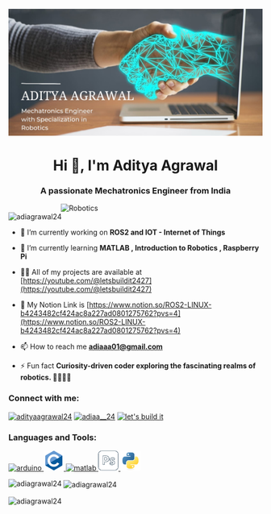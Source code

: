 ![logo](https://github.com/adiagrawal24/adiagrawal24/blob/main/Github%20banner.jpeg)
<h1 align="center">Hi 👋, I'm Aditya Agrawal</h1>
<h3 align="center">A passionate Mechatronics Engineer from India</h3>
<img align="right" alt="Robotics" width ="400" src="https://cdn.dribbble.com/users/113005/screenshots/1268387/process-gif.gif">

<p align="left"> <img src="https://komarev.com/ghpvc/?username=adiagrawal24&label=Profile%20views&color=0e75b6&style=flat" alt="adiagrawal24" /> </p>

- 🔭 I’m currently working on **ROS2 and IOT - Internet of Things**

- 🌱 I’m currently learning **MATLAB , Introduction to Robotics , Raspberry Pi**

- 👨‍💻 All of my projects are available at [https://youtube.com/@letsbuildit2427](https://youtube.com/@letsbuildit2427)

- 📝 My Notion Link is [https://www.notion.so/ROS2-LINUX-b4243482cf424ac8a227ad0801275762?pvs=4](https://www.notion.so/ROS2-LINUX-b4243482cf424ac8a227ad0801275762?pvs=4)

- 📫 How to reach me **adiaaa01@gmail.com**

- ⚡ Fun fact **Curiosity-driven coder exploring the fascinating realms of robotics. 🚀👩‍💻🤖**

<h3 align="left">Connect with me:</h3>
<p align="left">
<a href="https://linkedin.com/in/adityaagrawal24" target="blank"><img align="center" src="https://raw.githubusercontent.com/rahuldkjain/github-profile-readme-generator/master/src/images/icons/Social/linked-in-alt.svg" alt="adityaagrawal24" height="30" width="40" /></a>
<a href="https://instagram.com/adiaa__24" target="blank"><img align="center" src="https://raw.githubusercontent.com/rahuldkjain/github-profile-readme-generator/master/src/images/icons/Social/instagram.svg" alt="adiaa__24" height="30" width="40" /></a>
<a href="https://www.youtube.com/c/let's build it" target="blank"><img align="center" src="https://raw.githubusercontent.com/rahuldkjain/github-profile-readme-generator/master/src/images/icons/Social/youtube.svg" alt="let's build it" height="30" width="40" /></a>
</p>

<h3 align="left">Languages and Tools:</h3>
<p align="left"> <a href="https://www.arduino.cc/" target="_blank" rel="noreferrer"> <img src="https://cdn.worldvectorlogo.com/logos/arduino-1.svg" alt="arduino" width="40" height="40"/> </a> <a href="https://www.cprogramming.com/" target="_blank" rel="noreferrer"> <img src="https://raw.githubusercontent.com/devicons/devicon/master/icons/c/c-original.svg" alt="c" width="40" height="40"/> </a> <a href="https://www.mathworks.com/" target="_blank" rel="noreferrer"> <img src="https://upload.wikimedia.org/wikipedia/commons/2/21/Matlab_Logo.png" alt="matlab" width="40" height="40"/> </a> <a href="https://www.photoshop.com/en" target="_blank" rel="noreferrer"> <img src="https://raw.githubusercontent.com/devicons/devicon/master/icons/photoshop/photoshop-line.svg" alt="photoshop" width="40" height="40"/> </a> <a href="https://www.python.org" target="_blank" rel="noreferrer"> <img src="https://raw.githubusercontent.com/devicons/devicon/master/icons/python/python-original.svg" alt="python" width="40" height="40"/> </a> </p>

<p><img align="left" src="https://github-readme-stats.vercel.app/api/top-langs?username=adiagrawal24&show_icons=true&locale=en&layout=compact" alt="adiagrawal24" /></p>

<p>&nbsp;<img align="center" src="https://github-readme-stats.vercel.app/api?username=adiagrawal24&show_icons=true&locale=en" alt="adiagrawal24" /></p>

<p><img align="center" src="https://github-readme-streak-stats.herokuapp.com/?user=adiagrawal24&" alt="adiagrawal24" /></p>
